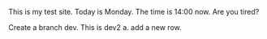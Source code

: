 This is my test site.
Today is Monday.
The time is 14:00 now.
Are you tired?

Create a branch dev.
This is dev2 a.
add a new row.
